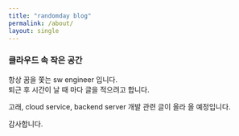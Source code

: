 ```yaml
---
title: "randomday blog"
permalink: /about/
layout: single
---
```


### 클라우드 속 작은 공간

항상 꿈을 쫓는 sw engineer 입니다.   
퇴근 후 시간이 날 때 마다 글을 적으려고 합니다.

고래, cloud service, backend server 개발 관련 글이 올라 올 예정입니다.  

감사합니다.  

